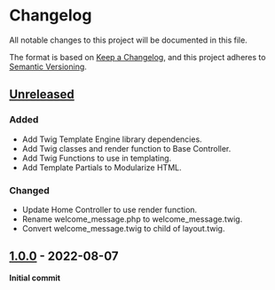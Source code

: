 # Changelog

All notable changes to this project will be documented in this file.

The format is based on [Keep a Changelog](https://keepachangelog.com/en/1.0.0/),
and this project adheres to [Semantic Versioning](https://semver.org/spec/v2.0.0.html).

## [Unreleased]

### Added

-   Add Twig Template Engine library dependencies.
-   Add Twig classes and render function to Base Controller.
-   Add Twig Functions to use in templating.
-   Add Template Partials to Modularize HTML.

### Changed

-   Update Home Controller to use render function.
-   Rename welcome_message.php to welcome_message.twig.
-   Convert welcome_message.twig to child of layout.twig.

## [1.0.0] - 2022-08-07

**Initial commit**

[unreleased]: https://github.com/ManuelGil/ci4-template-engine/compare/v1.0.0...HEAD
[1.0.0]: https://github.com/ManuelGil/ci4-template-engine/releases/tag/v1.0.0
